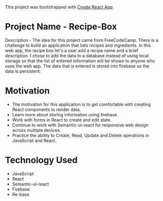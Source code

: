 This project was bootstrapped with [Create React App](https://github.com/facebookincubator/create-react-app).

# Project Name - Recipe-Box

Description - The idea for this project came from FreeCodeCamp. There is a challenge to build an application that lists recipes and ingredients. In this web app, the recipe box let's a user add a recipe name and a brief description. I chose to add the data to a database instead of using local storage so that the list of entered information will be shown to anyone who uses the web app. The data that is entered is stored into firebase so the data is persistent.

# Motivation
  - The motivation for this application is to get comfortable with creating React components to render data.
  - Learn more about storing information using firebase.
  - Work with forms in React to create and edit state.
  - Continue to work with Semantic-ui-react for responsive web design across multiple devices.
  - Practice the ability to Create, Read, Update and Delete operations in JavaScript and React.

# Technology Used
 - JavaScript
 - React
 - Semantic-ui-react
 - Firebase
 - Re-base
